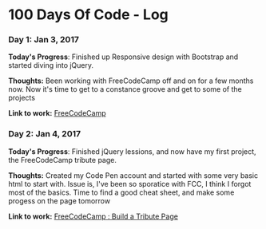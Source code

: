 # 100 Days Of Code - Log

### Day 1: Jan 3, 2017 

**Today's Progress**: Finished up Responsive design with Bootstrap and started diving into jQuery.

**Thoughts:** Been working with FreeCodeCamp off and on for a few months now. Now it's time to get to a constance groove and get to some of the projects

**Link to work:** [FreeCodeCamp](http://freecodecamp.com)

### Day 2: Jan 4, 2017 

**Today's Progress**: Finished jQuery lessions, and now have my first project, the FreeCodeCamp tribute page.

**Thoughts:** Created my Code Pen account and started with some very basic html to start with. Issue is, I've been so sporatice with FCC, I think I forgot most of the basics. Time to find a good cheat sheet, and make some progess on the page tomorrow

**Link to work:** [FreeCodeCamp : Build a Tribute Page](http://codepen.io/hydrotecknics/full/apzvyd/)

